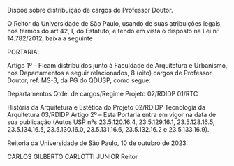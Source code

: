 Dispõe sobre distribuição de cargos de Professor Doutor.

O Reitor da Universidade de São Paulo, usando de suas atribuições legais, nos termos do art 42, I, do Estatuto, e tendo em vista o disposto na Lei nº 14.782/2012, baixa a seguinte

PORTARIA:

Artigo 1º – Ficam distribuídos junto à Faculdade de Arquitetura e Urbanismo, nos Departamentos a seguir relacionados, 8 (oito) cargos de Professor Doutor, ref. MS-3, da PG do QDUSP, como segue:

Departamentos	Qtde. de cargos/Regime
Projeto	02/RDIDP
01/RTC

História da Arquitetura e Estética do Projeto	02/RDIDP
Tecnologia da Arquitetura	03/RDIDP
Artigo 2º – Esta Portaria entra em vigor na data de sua publicação (Autos USP nºs 23.5.120.16.4, 23.5.129.16.1, 23.5.128.16.5, 23.5.134.16.5, 23.5.130.16.0, 23.5.131.16.6, 23.5.132.16.2 e 23.5.133.16.9).

Reitoria da Universidade de São Paulo, 10 de outubro de 2023.

CARLOS GILBERTO CARLOTTI JUNIOR
Reitor